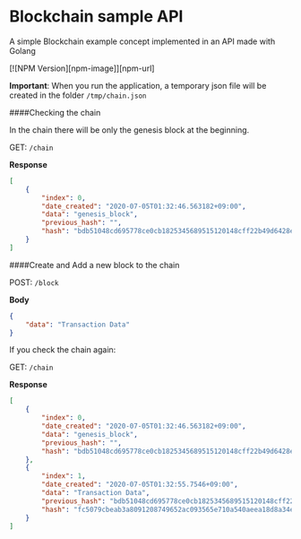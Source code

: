 # Blockchain sample API
A simple Blockchain example concept implemented in an API made with Golang

[![NPM Version][npm-image]][npm-url]

**Important**: When you run the application, a temporary json file will be created in the folder ```/tmp/chain.json```

####Checking the chain

In the chain there will be only the genesis block at the beginning.

GET: ```/chain```

**Response**
```json
[
    {
        "index": 0,
        "date_created": "2020-07-05T01:32:46.563182+09:00",
        "data": "genesis_block",
        "previous_hash": "",
        "hash": "bdb51048cd695778ce0cb1825345689515120148cff22b49d6428e77e5072270"
    }
]

```

####Create and Add a new block to the chain

POST: ```/block```

**Body**
```json
{
    "data": "Transaction Data"
}
```


If you check the chain again:

GET: ```/chain```

**Response**
```json
[
    {
        "index": 0,
        "date_created": "2020-07-05T01:32:46.563182+09:00",
        "data": "genesis_block",
        "previous_hash": "",
        "hash": "bdb51048cd695778ce0cb1825345689515120148cff22b49d6428e77e5072270"
    },
    {
        "index": 1,
        "date_created": "2020-07-05T01:32:55.7546+09:00",
        "data": "Transaction Data",
        "previous_hash": "bdb51048cd695778ce0cb1825345689515120148cff22b49d6428e77e5072270",
        "hash": "fc5079cbeab3a8091208749652ac093565e710a540aeea18d8a34ed0df756d6b"
    }
]
```
